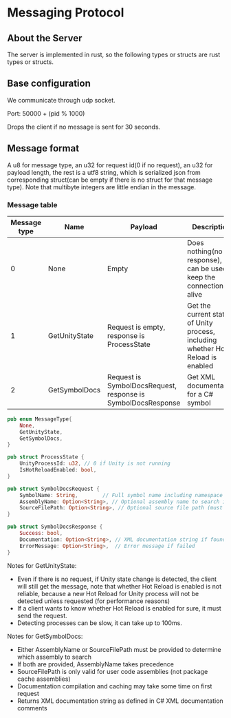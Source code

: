# Messaging Protocol

## About the Server
The server is implemented in rust, so the following types or structs are rust types or structs.

## Base configuration
We communicate through udp socket.

Port: 50000 + (pid % 1000)

Drops the client if no message is sent for 30 seconds.

## Message format
A u8 for message type, an u32 for request id(0 if no request), an u32 for payload length, the rest is a utf8 string, which is serialized json from corresponding struct(can be empty if there is no struct for that message type). Note that multibyte integers are little endian in the message.

### Message table
| Message type | Name | Payload | Description |
| --- | --- | --- | --- |
| 0 | None | Empty | Does nothing(no response), but can be used to keep the connection alive |
| 1 | GetUnityState | Request is empty, response is ProcessState | Get the current state of Unity process, including whether Hot Reload is enabled |
| 2 | GetSymbolDocs | Request is SymbolDocsRequest, response is SymbolDocsResponse | Get XML documentation for a C# symbol |

``` rust
pub enum MessageType{
    None,
    GetUnityState,
    GetSymbolDocs,
}

pub struct ProcessState {
    UnityProcessId: u32, // 0 if Unity is not running
    IsHotReloadEnabled: bool,
}

pub struct SymbolDocsRequest {
    SymbolName: String,        // Full symbol name including namespace and type
    AssemblyName: Option<String>, // Optional assembly name to search in
    SourceFilePath: Option<String>, // Optional source file path (must be from user code)
}

pub struct SymbolDocsResponse {
    Success: bool,
    Documentation: Option<String>, // XML documentation string if found
    ErrorMessage: Option<String>,  // Error message if failed
}
```

Notes for GetUnityState:
- Even if there is no request, if Unity state change is detected, the client will still get the message, note that whether Hot Reload is enabled is not reliable, because a new Hot Reload for Unity process will not be detected unless requested (for performance reasons)
- If a client wants to know whether Hot Reload is enabled for sure, it must send the request.
- Detecting processes can be slow, it can take up to 100ms.

Notes for GetSymbolDocs:
- Either AssemblyName or SourceFilePath must be provided to determine which assembly to search
- If both are provided, AssemblyName takes precedence
- SourceFilePath is only valid for user code assemblies (not package cache assemblies)
- Documentation compilation and caching may take some time on first request
- Returns XML documentation string as defined in C# XML documentation comments
